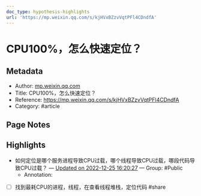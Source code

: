 ```yaml
---
doc_type: hypothesis-highlights
url: 'https://mp.weixin.qq.com/s/kjHVxBZzvVqtPFl4CDndfA'
---
```


# CPU100%，怎么快速定位？

## Metadata
- Author: [mp.weixin.qq.com]()
- Title: CPU100%，怎么快速定位？
- Reference: https://mp.weixin.qq.com/s/kjHVxBZzvVqtPFl4CDndfA
- Category: #article

## Page Notes
## Highlights
- 如何定位是哪个服务进程导致CPU过载，哪个线程导致CPU过载，哪段代码导致CPU过载？ — [Updated on 2022-12-25 16:20:27](https://hyp.is/_RnKVoQsEe2v8scdpXkZ-A/mp.weixin.qq.com/s/kjHVxBZzvVqtPFl4CDndfA) — Group: #Public
    - Annotation: 
- [ ] 找到最耗CPU的进程，线程，在查看线程堆栈，定位代码 #share


